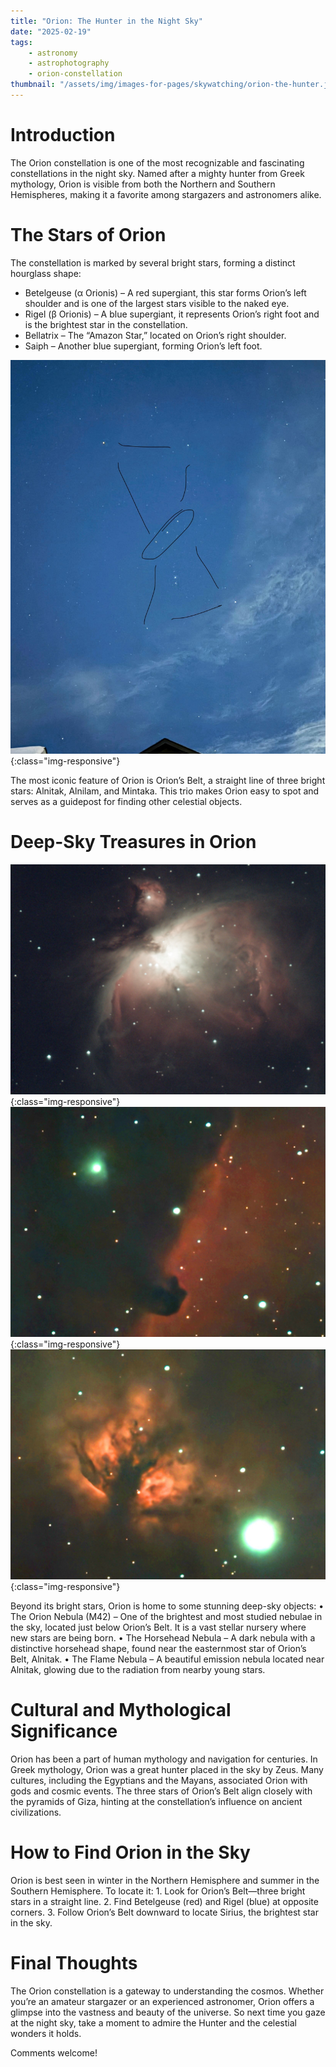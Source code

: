 ```yaml
---
title: "Orion: The Hunter in the Night Sky"
date: "2025-02-19"
tags:
    - astronomy
    - astrophotography
    - orion-constellation
thumbnail: "/assets/img/images-for-pages/skywatching/orion-the-hunter.jpeg"
---
```

# Introduction
The Orion constellation is one of the most recognizable and fascinating constellations in the night sky. Named after a mighty hunter from Greek mythology, Orion is visible from both the Northern and Southern Hemispheres, making it a favorite among stargazers and astronomers alike.

# The Stars of Orion
The constellation is marked by several bright stars, forming a distinct hourglass shape:
- Betelgeuse (α Orionis) – A red supergiant, this star forms Orion’s left shoulder and is one of the largest stars visible to the naked eye.
- Rigel (β Orionis) – A blue supergiant, it represents Orion’s right foot and is the brightest star in the constellation.
- Bellatrix – The “Amazon Star,” located on Orion’s right shoulder.
- Saiph – Another blue supergiant, forming Orion’s left foot.

![Orion the Hunter](/assets/img/images-for-pages/skywatching/orion-the-hunter.jpeg){:class="img-responsive"}

The most iconic feature of Orion is Orion’s Belt, a straight line of three bright stars: Alnitak, Alnilam, and Mintaka. This trio makes Orion easy to spot and serves as a guidepost for finding other celestial objects.

# Deep-Sky Treasures in Orion

![Orion Nebula](/assets/img/images-for-pages/skywatching/orion-nebula.png){:class="img-responsive"}
![Horsehead Nebula](/assets/img/images-for-pages/skywatching/horsehead-nebula.png){:class="img-responsive"}
![Flame Nebula](/assets/img/images-for-pages/skywatching/flame-nebula.png){:class="img-responsive"}

Beyond its bright stars, Orion is home to some stunning deep-sky objects:
    •   The Orion Nebula (M42) – One of the brightest and most studied nebulae in the sky, located just below Orion’s Belt. It is a vast stellar nursery where new stars are being born.
    •   The Horsehead Nebula – A dark nebula with a distinctive horsehead shape, found near the easternmost star of Orion’s Belt, Alnitak.
    •   The Flame Nebula – A beautiful emission nebula located near Alnitak, glowing due to the radiation from nearby young stars.

# Cultural and Mythological Significance
Orion has been a part of human mythology and navigation for centuries. In Greek mythology, Orion was a great hunter placed in the sky by Zeus. Many cultures, including the Egyptians and the Mayans, associated Orion with gods and cosmic events. The three stars of Orion’s Belt align closely with the pyramids of Giza, hinting at the constellation’s influence on ancient civilizations.

# How to Find Orion in the Sky
Orion is best seen in winter in the Northern Hemisphere and summer in the Southern Hemisphere. To locate it:
    1.  Look for Orion’s Belt—three bright stars in a straight line.
    2.  Find Betelgeuse (red) and Rigel (blue) at opposite corners.
    3.  Follow Orion’s Belt downward to locate Sirius, the brightest star in the sky.

# Final Thoughts
The Orion constellation is a gateway to understanding the cosmos. Whether you’re an amateur stargazer or an experienced astronomer, Orion offers a glimpse into the vastness and beauty of the universe. So next time you gaze at the night sky, take a moment to admire the Hunter and the celestial wonders it holds.

Comments welcome!